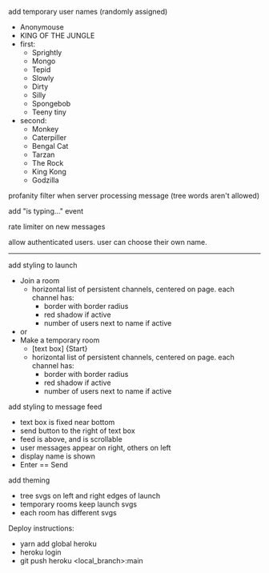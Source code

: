add temporary user names (randomly assigned)
* Anonymouse
* KING OF THE JUNGLE
* first:
    * Sprightly
    * Mongo
    * Tepid
    * Slowly
    * Dirty
    * Silly
    * Spongebob
    * Teeny tiny
* second:
    * Monkey
    * Caterpiller
    * Bengal Cat
    * Tarzan
    * The Rock
    * King Kong
    * Godzilla

profanity filter when server processing message (tree words aren't allowed)

add "is typing..." event

rate limiter on new messages

allow authenticated users. user can choose their own name.

---

add styling to launch
* Join a room
  * horizontal list of persistent channels, centered on page. each channel has:
    * border with border radius
    * red shadow if active
    * number of users next to name if active
* or
* Make a temporary room
  * [text box] {Start}
  * horizontal list of persistent channels, centered on page. each channel has:
    * border with border radius
    * red shadow if active
    * number of users next to name if active

add styling to message feed
* text box is fixed near bottom
* send button to the right of text box
* feed is above, and is scrollable
* user messages appear on right, others on left
* display name is shown
* Enter == Send

add theming
* tree svgs on left and right edges of launch
* temporary rooms keep launch svgs
* each room has different svgs


Deploy instructions:
* yarn add global heroku
* heroku login
* git push heroku <local_branch>:main
